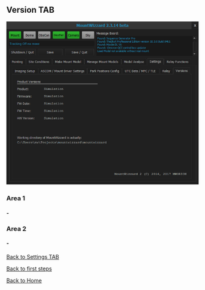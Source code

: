 ## Version TAB

<img src="../pics/tab_settings_versions.png"/>

### Area 1

#### -

### Area 2

#### -

[Back to Settings TAB](11start06.md)

[Back to first steps](11start00.md)

[Back to Home](00home.md)